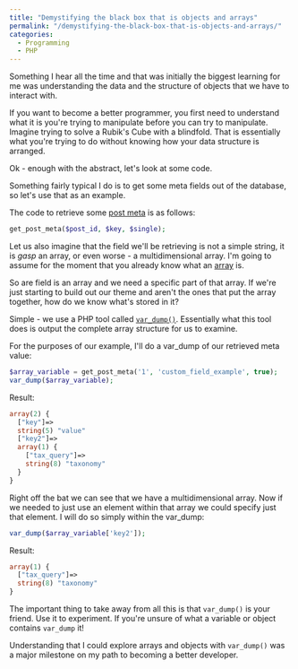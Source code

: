 ```yaml
---
title: "Demystifying the black box that is objects and arrays"
permalink: "/demystifying-the-black-box-that-is-objects-and-arrays/"
categories:
  - Programming
  - PHP
---
```


Something I hear all the time and that was initially the biggest learning for me was understanding the data and the structure of objects that we have to interact with.

If you want to become a better programmer, you first need to understand what it is you're trying to manipulate before you can try to manipulate. Imagine trying to solve a Rubik's Cube with a blindfold. That is essentially what you're trying to do without knowing how your data structure is arranged.

Ok - enough with the abstract, let's look at some code.

Something fairly typical I do is to get some meta fields out of the database, so let's use that as an example.

The code to retrieve some <a href="http://codex.wordpress.org/Function_Reference/get_post_meta">post meta</a> is as follows:

```php
get_post_meta($post_id, $key, $single);
```

Let us also imagine that the field we'll be retrieving is not a simple string, it is _gasp_ an array, or even worse - a multidimensional array. I'm going to assume for the moment that you already know what an <a href="http://en.wikipedia.org/wiki/Array_data_structure">array</a> is.

So are field is an array and we need a specific part of that array. If we're just starting to build out our theme and aren't the ones that put the array together, how do we know what's stored in it?

Simple - we use a PHP tool called <a href="http://php.net/manual/en/function.var-dump.php">`var_dump()`</a>. Essentially what this tool does is output the complete array structure for us to examine.

For the purposes of our example, I'll do a var_dump of our retrieved meta value:

```php
$array_variable = get_post_meta('1', 'custom_field_example', true);
var_dump($array_variable); 
```

Result:
```php
array(2) {
  ["key"]=>
  string(5) "value"
  ["key2"]=>
  array(1) {
    ["tax_query"]=>
    string(8) "taxonomy"
  }
}
```

Right off the bat we can see that we have a multidimensional array. Now if we needed to just use an element within that array we could specify just that element. I will do so simply within the var_dump: 

```php
var_dump($array_variable['key2']);
```

Result:
```php
array(1) {
  ["tax_query"]=>
  string(8) "taxonomy"
}
```

The important thing to take away from all this is that `var_dump()` is your friend. Use it to experiment. If you're unsure of what a variable or object contains `var_dump` it!

Understanding that I could explore arrays and objects with `var_dump()` was a major milestone on my path to becoming a better developer.